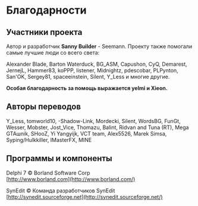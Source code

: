 # Благодарности

## Участники проекта

Автор и разработчик **Sanny Builder** - Seemann. Проекту также помогали самые лучшие люди со всего света:

Alexander Blade, Barton Waterduck, BG\_ASM, Capushon, CyQ, Demarest, JernejL, Hammer83, koPPP, listener, Midnightz, pdescobar, PLPynton, San'OK, Sergey81, spaceeinstein, Silent, Y\_Less и многие другие.

**Особая благодарность за помощь выражается yelmi и Xieon.**

## Авторы переводов

Y\_Less, tomworld10, -Shadow-Link, Mordecki, Silent, WordsBG, FunGt, Wesser, Mobster, Jost\_Vice, Thomazu, Balint, Ridvan and Tuna \(RT\), Mega GTAшnik, SHooZ, Yi Yangyijk, VCT team, Alex5526, Marek Simsa, Syping/Hulkkiller, IMasterFX, MINE

## Программы и компоненты

Delphi 7 © Borland Software Corp  
[http://www.borland.com](http://www.borland.com/)

SynEdit © Команда разработчиков SynEdit  
[http://synedit.sourceforge.net](http://synedit.sourceforge.net/)



